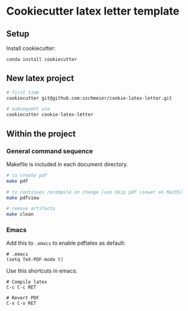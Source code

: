 # Cookiecutter latex letter template

## Setup
Install cookiecutter:

```bash
conda install cookiecutter
```

## New latex project

```bash
# first time
cookiecutter git@github.com:sschmeier/cookie-latex-letter.git

# subsequent use
cookiecutter cookie-latex-letter
```

## Within the project

### General command sequence

Makefile is included in each document directory.

```bash
# to create pdf
make pdf

# to continues recompile on change (use Skip pdf viewer on MacOS)
make pdfview

# remove artifacts
make clean
```

### Emacs

Add this to `.emacs` to enable pdflatex as default:

```
# .emacs
(setq TeX-PDF-mode t)
```

Use this shortcuts in emacs:

```
# Compile latex
C-c C-c RET

# Revert PDF
C-x C-v RET
```


